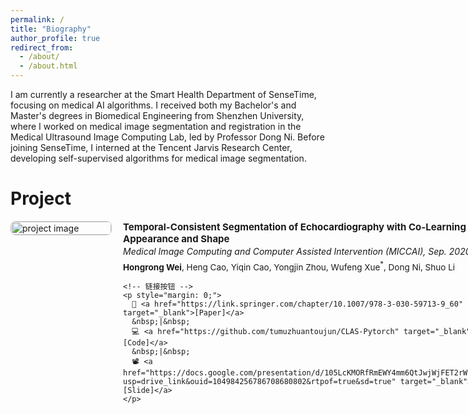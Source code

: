 ```yaml
---
permalink: /
title: "Biography"
author_profile: true
redirect_from: 
  - /about/
  - /about.html
---
```


I am currently a researcher at the Smart Health Department of SenseTime, focusing on medical AI algorithms.
I received both my Bachelor's and Master's degrees in Biomedical Engineering from Shenzhen University, 
where I worked on medical image segmentation and registration in the Medical Ultrasound Image Computing Lab, led by Professor Dong Ni.
Before joining SenseTime, I interned at the Tencent Jarvis Research Center, developing self-supervised algorithms for medical image segmentation.

# Project


<div style="display: flex; align-items: flex-start; margin-bottom: 1.5em;">

  <!-- 左侧图片 -->
  <div style="flex: 0 0 160px; margin-right: 20px;">
    <img src="CLAS.png" alt="project image" style="width: 100%; border-radius: 8px; border: 1px solid #ccc;">
  </div>

  <!-- 右侧文字 -->
  <div style="flex: 1;">
    <p style="margin: 0; font-size: 15px; font-weight: bold;">
      Temporal-Consistent Segmentation of Echocardiography with Co-Learning from Appearance and Shape
    </p>
    <p style="margin: 2px 0 5px 0; font-size: 14px; font-style: italic;">
      Medical Image Computing and Computer Assisted Intervention (MICCAI), Sep. 2020
    </p>
    <p style="margin: 0 0 10px 0; font-size: 13.5px;">
      <strong>Hongrong Wei</strong>, Heng Cao, Yiqin Cao, Yongjin Zhou, Wufeng Xue<sup>*</sup>, Dong Ni, Shuo Li
    </p>

    <!-- 链接按钮 -->
    <p style="margin: 0;">
      🔗 <a href="https://link.springer.com/chapter/10.1007/978-3-030-59713-9_60" target="_blank">[Paper]</a>
      &nbsp;|&nbsp;
      💻 <a href="https://github.com/tumuzhuantoujun/CLAS-Pytorch" target="_blank">[Code]</a>
      &nbsp;|&nbsp;
      📽️ <a href="https://docs.google.com/presentation/d/105LcKMORfRmEWY4mm6QtJwjWjFET2rWH/edit?usp=drive_link&ouid=104984256786708680802&rtpof=true&sd=true" target="_blank">[Slide]</a>
    </p>
  </div>

</div>


